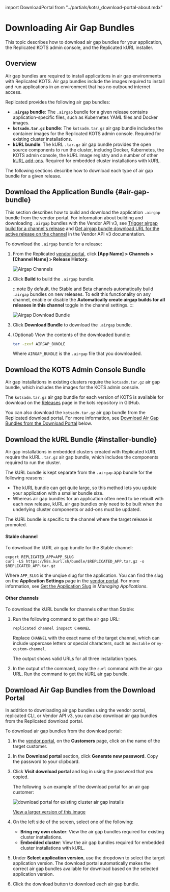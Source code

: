 import DownloadPortal from "../partials/kots/_download-portal-about.mdx"

# Downloading Air Gap Bundles

This topic describes how to download air gap bundles for your application, the Replicated KOTS admin console, and the Replicated kURL installer.
## Overview

Air gap bundles are required to install applications in air gap environments with Replicated KOTS. Air gap bundles include the images required to install and run applications in an environment that has no outbound internet access.

Replicated provides the following air gap bundles:
* **`.airgap` bundle**: The `.airgap` bundle for a given release contains application-specific files, such as Kubernetes YAML files and Docker images.
* **`kotsadm.tar.gz` bundle**: The `kotsadm.tar.gz` air gap bundle includes the container images for the Replicated KOTS admin console. Required for existing cluster installations.
* **kURL bundle**: The kURL `.tar.gz` air gap bundle provides the open source components to run the cluster, includng Docker, Kubernetes, the KOTS admin console, the kURL image registry and a number of other [kURL add-ons](https://kurl.sh/add-ons). Required for embedded cluster installations with kURL. 

The following sections describe how to download each type of air gap bundle for a given release.

## Download the Application Bundle {#air-gap-bundle}

This section describes how to build and download the application `.airgap` bundle from the vendor portal. For information about building and downloading `.airgap` bundles with the Vendor API v3, see [Trigger airgap build for a channel's release](https://replicated-vendor-api.readme.io/reference/channelreleaseairgapbuild) and [Get airgap bundle download URL for the active release on the channel](https://replicated-vendor-api.readme.io/reference/channelreleaseairgapbundleurl) in the Vendor API v3 documentation.

To download the `.airgap` bundle for a release:

1. From the Replicated [vendor portal](https://vendor.replicated.com), click **[App Name] > Channels > [Channel Name] > Release History**.

    ![Airgap Channels](/images/guides/kots/airgap-channels.png)

1. Click **Build** to build the `.airgap` bundle.

    :::note
    By default, the Stable and Beta channels automatically build `.airgap` bundles on new releases.
    To edit this functionality on any channel, enable or disable the **Automatically create airgap builds for all releases in this channel** toggle in the channel settings.
    :::

    ![Airgap Download Bundle](/images/guides/kots/airgap-download-bundle.png)

1. Click **Download Bundle** to download the `.airgap` bundle.

1. (Optional) View the contents of the downloaded bundle: 

     ```bash
     tar -zxvf AIRGAP_BUNDLE
     ```
     Where `AIRGAP_BUNDLE` is the `.airgap` file that you downloaded.

## Download the KOTS Admin Console Bundle

Air gap installations in existing clusters require the `kotsadm.tar.gz` air gap bundle, which includes the images for the KOTS admin console.

The `kotsadm.tar.gz` air gap bundle for each version of KOTS is available for download on the [Releases](https://github.com/replicatedhq/kots/releases) page in the kots repository in GitHub.

You can also download the `kotsadm.tar.gz` air gap bundle from the Replicated download portal. For more information, see [Download Air Gap Bundles from the Download Portal](#download-air-gap-bundles-from-the-download-portal) below. 

## Download the kURL Bundle {#installer-bundle}

Air gap installations in embedded clusters created with Replicated kURL require the kURL `.tar.gz` air gap bundle, which includes the components required to run the cluster.

The kURL bundle is kept separate from the `.airgap` app bundle for the following reasons:
* The kURL bundle can get quite large, so this method lets you update your application with a smaller bundle size.
* Whereas air gap bundles for an application often need to be rebuilt with each new release, kURL air gap bundles only need to be built when the underlying cluster components or add-ons must be updated.

The kURL bundle is specific to the channel where the target release is promoted.

#### Stable channel

To download the kURL air gap bundle for the Stable channel:

```shell
export REPLICATED_APP=APP_SLUG
curl -LS https://k8s.kurl.sh/bundle/$REPLICATED_APP.tar.gz -o $REPLICATED_APP.tar.gz
```

Where `APP_SLUG` is the unqiue slug for the application. You can find the slug on the **Application Settings** page in the [vendor portal](https://vendor.replicated.com/apps). For more information, see [Get the Application Slug](/vendor/vendor-portal-manage-app#slug) in _Managing Applications_.

#### Other channels

To download the kURL bundle for channels other than Stable:

1. Run the following command to get the air gap URL:

    ```shell
    replicated channel inspect CHANNEL
    ```
    Replace `CHANNEL` with the exact name of the target channel, which can include uppercase letters or special characters, such as `Unstable` or `my-custom-channel`.

    The output shows valid URLs for all three installation types.
    
1. In the output of the command, copy the `curl` command with the air gap URL. Run the command to get the kURL air gap bundle.

## Download Air Gap Bundles from the Download Portal

In addition to downloading air gap bundles using the vendor portal, replicated CLI, or Vendor API v3, you can also download air gap bundles from the Replicated download portal.

<DownloadPortal/>

To download air gap bundles from the download portal:

1. In the [vendor portal](https://vendor.replicated.com), on the **Customers** page, click on the name of the target customer.

1. In the **Download portal** section, click **Generate new password**. Copy the password to your clipboard.

1. Click **Visit download portal** and log in using the password that you copied.

     The following is an example of the download portal for an air gap customer:

     ![download portal for existing cluster air gap installs](/images/download-portal-existing-cluster.png)

     [View a larger version of this image](/images/download-portal-existing-cluster.png)

1. On the left side of the screen, select one of the following:
     * **Bring my own cluster**: View the air gap bundles required for existing cluster installations.
     * **Embedded cluster**: View the air gap bundles required for embedded cluster installations with kURL.

1. Under **Select application version**, use the dropdown to select the target application version. The download portal automatically makes the correct air gap bundles available for download based on the selected application version.

1. Click the download button to download each air gap bundle.     